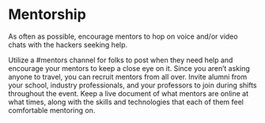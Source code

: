 # Mentorship

As often as possible, encourage mentors to hop on voice and/or video chats with the hackers seeking help.

Utilize a \#mentors channel for folks to post when they need help and encourage your mentors to keep a close eye on it. Since you aren’t asking anyone to travel, you can recruit mentors from all over. Invite alumni from your school, industry professionals, and your professors to join during shifts throughout the event. Keep a live document of what mentors are online at what times, along with the skills and technologies that each of them feel comfortable mentoring on.


